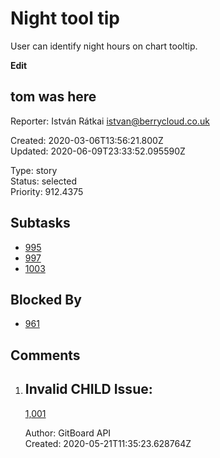 # Night tool tip

User can identify night hours on chart tooltip.

**Edit**

## **tom was here**

Reporter: István Rátkai <istvan@berrycloud.co.uk>  

Created: 2020-03-06T13:56:21.800Z  
Updated: 2020-06-09T23:33:52.095590Z

Type: story  
Status: selected  
Priority: 912.4375

## Subtasks
- [995](995.md "Add blackest theme")
- [997](997.md "Yet another one")
- [1003](1003.md "Yet another another issue")

## Blocked By
- [961](961.md "User detail tabs")

## Comments
1.  ## Invalid CHILD Issue:
    [1,001](1,001.md "This needs to be done")

    Author: GitBoard API  
    Created: 2020-05-21T11:35:23.628764Z  
